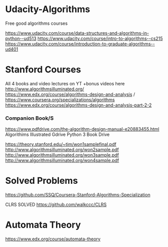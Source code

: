 # Udacity-Algorithms
Free good algorithms courses

https://www.udacity.com/course/data-structures-and-algorithms-in-python--ud513
https://www.udacity.com/course/intro-to-algorithms--cs215
https://www.udacity.com/course/introduction-to-graduate-algorithms--ud401


# Stanford Courses
All 4 books and video lectures on YT +bonus videos here
http://www.algorithmsilluminated.org/
https://www.edx.org/course/algorithms-design-and-analysis  / https://www.coursera.org/specializations/algorithms
https://www.edx.org/course/algorithms-design-and-analysis-part-2-2
### Companion Book/S
https://www.pdfdrive.com/the-algorithm-design-manual-e20883455.html
Algorithims Illustrated Gdrive
Python 3 Book Drive

https://theory.stanford.edu/~tim/won1samplefinal.pdf
http://www.algorithmsilluminated.org/won2sample.pdf
http://www.algorithmsilluminated.org/won3sample.pdf
http://www.algorithmsilluminated.org/won4sample.pdf

# Solved Problems
https://github.com/SSQ/Coursera-Stanford-Algorithms-Specialization

CLRS SOLVED
https://github.com/walkccc/CLRS


# Automata Theory
https://www.edx.org/course/automata-theory
